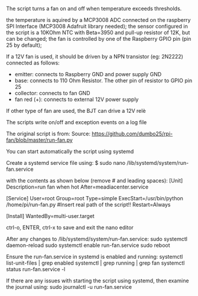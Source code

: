 The script turns a fan on and off when temperature exceeds thresholds.

the temperature is aquired by a MCP3008 ADC connected on the raspberry SPI Interface (MCP3008 Adafruit library needed);
the sensor configured in the script is a 10KOhm NTC with Beta=3950 and pull-up resistor of 12K, but can be changed;
the fan is controlled by one of the Raspberry GPIO pin (pin 25 by default);

If a 12V fan is used, it should be driven by a NPN transistor (eg: 2N2222) connected as follows:
- emitter: connects to Raspberry GND and power supply GND
- base: connects to 110 Ohm Resistor. The other pin of resistor to GPIO pin 25
- collector: connects to fan GND
- fan red (+): connects to external 12V power supply

If other type of fan are used, the BJT can drive a 12V relè

The scripts write on/off and exception events on a log file

The original script is from:
Source: https://github.com/dumbo25/rpi-fan/blob/master/run-fan.py

You can start automatically the script using systemd

Create a systemd service file using:
$ sudo nano /lib/systemd/system/run-fan.service
   
with the contents as shown below (remove # and leading spaces):
[Unit]
Description=run fan when hot
After=meadiacenter.service

[Service]
User=root
Group=root
Type=simple
ExecStart=/usr/bin/python /home/pi/run-fan.py #Insert real path of the script!!
Restart=Always

[Install]
WantedBy=multi-user.target

ctrl-o, ENTER, ctrl-x to save and exit the nano editor

After any changes to /lib/systemd/system/run-fan.service:
sudo systemctl daemon-reload
sudo systemctl enable run-fan.service
sudo reboot

Ensure the run-fan.service in systemd is enabled and running:
systemctl list-unit-files | grep enabled
systemctl | grep running | grep fan
systemctl status run-fan.service -l

If there are any issues with starting the script using systemd, 
then examine the journal using:
sudo journalctl -u run-fan.service
